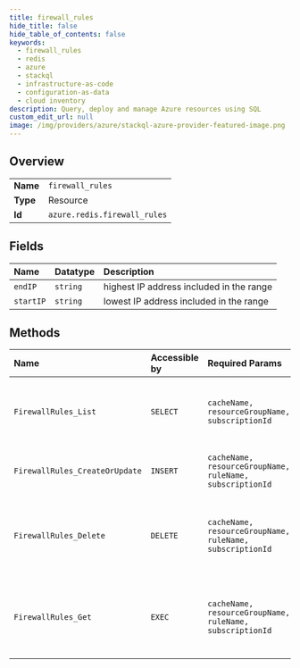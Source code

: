 ```yaml
---
title: firewall_rules
hide_title: false
hide_table_of_contents: false
keywords:
  - firewall_rules
  - redis
  - azure    
  - stackql
  - infrastructure-as-code
  - configuration-as-data
  - cloud inventory
description: Query, deploy and manage Azure resources using SQL
custom_edit_url: null
image: /img/providers/azure/stackql-azure-provider-featured-image.png
---
```

  
    

## Overview
<table><tbody>
<tr><td><b>Name</b></td><td><code>firewall_rules</code></td></tr>
<tr><td><b>Type</b></td><td>Resource</td></tr>
<tr><td><b>Id</b></td><td><code>azure.redis.firewall_rules</code></td></tr>
</tbody></table>

## Fields
| Name | Datatype | Description |
|:-----|:---------|:------------|
| `endIP` | `string` | highest IP address included in the range |
| `startIP` | `string` | lowest IP address included in the range |
## Methods
| Name | Accessible by | Required Params | Description |
|:-----|:--------------|:----------------|:------------|
| `FirewallRules_List` | `SELECT` | `cacheName, resourceGroupName, subscriptionId` | Gets all firewall rules in the specified redis cache. |
| `FirewallRules_CreateOrUpdate` | `INSERT` | `cacheName, resourceGroupName, ruleName, subscriptionId` | Create or update a redis cache firewall rule |
| `FirewallRules_Delete` | `DELETE` | `cacheName, resourceGroupName, ruleName, subscriptionId` | Deletes a single firewall rule in a specified redis cache. |
| `FirewallRules_Get` | `EXEC` | `cacheName, resourceGroupName, ruleName, subscriptionId` | Gets a single firewall rule in a specified redis cache. |
